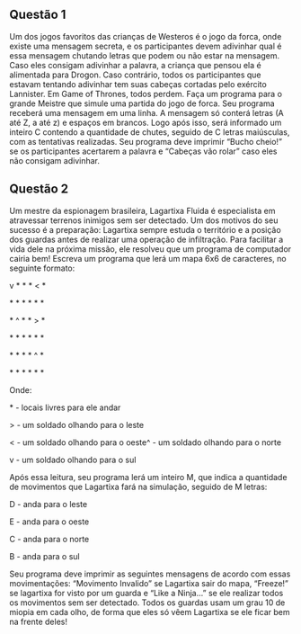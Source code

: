 ## Questão 1
Um dos jogos favoritos das crianças de Westeros é o jogo da
forca, onde existe uma mensagem secreta, e os participantes devem adivinhar qual
é essa mensagem chutando letras que podem ou não estar na mensagem. Caso
eles consigam adivinhar a palavra, a criança que pensou ela é alimentada para
Drogon. Caso contrário, todos os participantes que estavam tentando adivinhar tem
suas cabeças cortadas pelo exército Lannister. Em Game of Thrones, todos
perdem.
Faça um programa para o grande Meistre que simule uma partida do jogo de
forca. Seu programa receberá uma mensagem em uma linha. A mensagem só
conterá letras (A até Z, a até z) e espaços em brancos. Logo após isso, será
informado um inteiro C contendo a quantidade de chutes, seguido de C letras
maiúsculas, com as tentativas realizadas. Seu programa deve imprimir “Bucho
cheio!” se os participantes acertarem a palavra e “Cabeças vão rolar” caso eles não
consigam adivinhar.

## Questão 2
Um mestre da espionagem brasileira, Lagartixa Fluida é
especialista em atravessar terrenos inimigos sem ser detectado. Um dos motivos do
seu sucesso é a preparação: Lagartixa sempre estuda o território e a posição dos
guardas antes de realizar uma operação de infiltração. Para facilitar a vida dele na
próxima missão, ele resolveu que um programa de computador cairia bem!
Escreva um programa que lerá um mapa 6x6 de caracteres, no seguinte
formato:

v * * * < *

\* * * * * *

\* ^ * * > *

\* * * * * *

\* * * * ^ *

\* * * * * *


Onde:


\* - locais livres para ele andar

\> - um soldado olhando para o leste

< - um soldado olhando para o oeste^ - um soldado olhando para o norte

v - um soldado olhando para o sul


Após essa leitura, seu programa lerá um inteiro M, que indica a quantidade
de movimentos que Lagartixa fará na simulação, seguido de M letras:

D - anda para o leste

E - anda para o oeste

C - anda para o norte

B - anda para o sul

Seu programa deve imprimir as seguintes mensagens de acordo com essas
movimentações: “Movimento Invalido” se Lagartixa sair do mapa, “Freeze!” se
lagartixa for visto por um guarda e “Like a Ninja...” se ele realizar todos os
movimentos sem ser detectado. Todos os guardas usam um grau 10 de miopia em
cada olho, de forma que eles só vêem Lagartixa se ele ficar bem na frente deles!